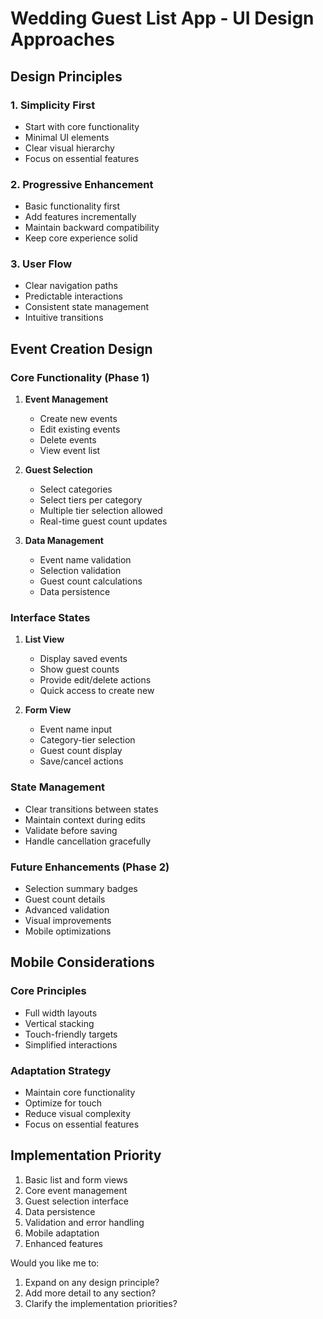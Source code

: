 # Wedding Guest List App - UI Design Approaches

## Design Principles

### 1. Simplicity First
- Start with core functionality
- Minimal UI elements
- Clear visual hierarchy
- Focus on essential features

### 2. Progressive Enhancement
- Basic functionality first
- Add features incrementally
- Maintain backward compatibility
- Keep core experience solid

### 3. User Flow
- Clear navigation paths
- Predictable interactions
- Consistent state management
- Intuitive transitions

## Event Creation Design

### Core Functionality (Phase 1)
1. **Event Management**
   - Create new events
   - Edit existing events
   - Delete events
   - View event list

2. **Guest Selection**
   - Select categories
   - Select tiers per category
   - Multiple tier selection allowed
   - Real-time guest count updates

3. **Data Management**
   - Event name validation
   - Selection validation
   - Guest count calculations
   - Data persistence

### Interface States

1. **List View**
   - Display saved events
   - Show guest counts
   - Provide edit/delete actions
   - Quick access to create new

2. **Form View**
   - Event name input
   - Category-tier selection
   - Guest count display
   - Save/cancel actions

### State Management
- Clear transitions between states
- Maintain context during edits
- Validate before saving
- Handle cancellation gracefully

### Future Enhancements (Phase 2)
- Selection summary badges
- Guest count details
- Advanced validation
- Visual improvements
- Mobile optimizations

## Mobile Considerations

### Core Principles
- Full width layouts
- Vertical stacking
- Touch-friendly targets
- Simplified interactions

### Adaptation Strategy
- Maintain core functionality
- Optimize for touch
- Reduce visual complexity
- Focus on essential features

## Implementation Priority

1. Basic list and form views
2. Core event management
3. Guest selection interface
4. Data persistence
5. Validation and error handling
6. Mobile adaptation
7. Enhanced features

Would you like me to:
1. Expand on any design principle?
2. Add more detail to any section?
3. Clarify the implementation priorities? 